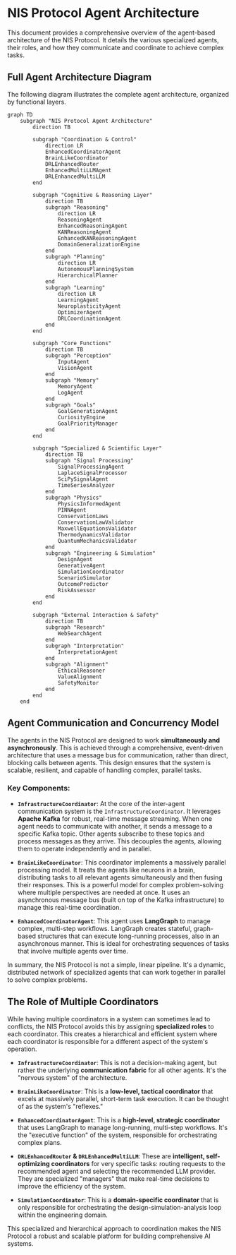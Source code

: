 # NIS Protocol Agent Architecture

This document provides a comprehensive overview of the agent-based architecture of the NIS Protocol. It details the various specialized agents, their roles, and how they communicate and coordinate to achieve complex tasks.

## Full Agent Architecture Diagram

The following diagram illustrates the complete agent architecture, organized by functional layers.

```mermaid
graph TD
    subgraph "NIS Protocol Agent Architecture"
        direction TB

        subgraph "Coordination & Control"
            direction LR
            EnhancedCoordinatorAgent
            BrainLikeCoordinator
            DRLEnhancedRouter
            EnhancedMultiLLMAgent
            DRLEnhancedMultiLLM
        end

        subgraph "Cognitive & Reasoning Layer"
            direction TB
            subgraph "Reasoning"
                direction LR
                ReasoningAgent
                EnhancedReasoningAgent
                KANReasoningAgent
                EnhancedKANReasoningAgent
                DomainGeneralizationEngine
            end
            subgraph "Planning"
                direction LR
                AutonomousPlanningSystem
                HierarchicalPlanner
            end
            subgraph "Learning"
                direction LR
                LearningAgent
                NeuroplasticityAgent
                OptimizerAgent
                DRLCoordinationAgent
            end
        end

        subgraph "Core Functions"
            direction TB
            subgraph "Perception"
                InputAgent
                VisionAgent
            end
            subgraph "Memory"
                MemoryAgent
                LogAgent
            end
            subgraph "Goals"
                GoalGenerationAgent
                CuriosityEngine
                GoalPriorityManager
            end
        end
        
        subgraph "Specialized & Scientific Layer"
            direction TB
            subgraph "Signal Processing"
                SignalProcessingAgent
                LaplaceSignalProcessor
                SciPySignalAgent
                TimeSeriesAnalyzer
            end
            subgraph "Physics"
                PhysicsInformedAgent
                PINNAgent
                ConservationLaws
                ConservationLawValidator
                MaxwellEquationsValidator
                ThermodynamicsValidator
                QuantumMechanicsValidator
            end
            subgraph "Engineering & Simulation"
                DesignAgent
                GenerativeAgent
                SimulationCoordinator
                ScenarioSimulator
                OutcomePredictor
                RiskAssessor
            end
        end
        
        subgraph "External Interaction & Safety"
            direction TB
            subgraph "Research"
                WebSearchAgent
            end
            subgraph "Interpretation"
                InterpretationAgent
            end
            subgraph "Alignment"
                EthicalReasoner
                ValueAlignment
                SafetyMonitor
            end
        end
    end
```

## Agent Communication and Concurrency Model

The agents in the NIS Protocol are designed to work **simultaneously and asynchronously**. This is achieved through a comprehensive, event-driven architecture that uses a message bus for communication, rather than direct, blocking calls between agents. This design ensures that the system is scalable, resilient, and capable of handling complex, parallel tasks.

### Key Components:

*   **`InfrastructureCoordinator`**: At the core of the inter-agent communication system is the `InfrastructureCoordinator`. It leverages **Apache Kafka** for robust, real-time message streaming. When one agent needs to communicate with another, it sends a message to a specific Kafka topic. Other agents subscribe to these topics and process messages as they arrive. This decouples the agents, allowing them to operate independently and in parallel.

*   **`BrainLikeCoordinator`**: This coordinator implements a massively parallel processing model. It treats the agents like neurons in a brain, distributing tasks to all relevant agents simultaneously and then fusing their responses. This is a powerful model for complex problem-solving where multiple perspectives are needed at once. It uses an asynchronous message bus (built on top of the Kafka infrastructure) to manage this real-time coordination.

*   **`EnhancedCoordinatorAgent`**: This agent uses **LangGraph** to manage complex, multi-step workflows. LangGraph creates stateful, graph-based structures that can execute long-running processes, also in an asynchronous manner. This is ideal for orchestrating sequences of tasks that involve multiple agents over time.

In summary, the NIS Protocol is not a simple, linear pipeline. It's a dynamic, distributed network of specialized agents that can work together in parallel to solve complex problems.

## The Role of Multiple Coordinators

While having multiple coordinators in a system can sometimes lead to conflicts, the NIS Protocol avoids this by assigning **specialized roles** to each coordinator. This creates a hierarchical and efficient system where each coordinator is responsible for a different aspect of the system's operation.

*   **`InfrastructureCoordinator`**: This is not a decision-making agent, but rather the underlying **communication fabric** for all other agents. It's the "nervous system" of the architecture.

*   **`BrainLikeCoordinator`**: This is a **low-level, tactical coordinator** that excels at massively parallel, short-term task execution. It can be thought of as the system's "reflexes."

*   **`EnhancedCoordinatorAgent`**: This is a **high-level, strategic coordinator** that uses LangGraph to manage long-running, multi-step workflows. It's the "executive function" of the system, responsible for orchestrating complex plans.

*   **`DRLEnhancedRouter` & `DRLEnhancedMultiLLM`**: These are **intelligent, self-optimizing coordinators** for very specific tasks: routing requests to the recommended agent and selecting the recommended LLM provider. They are specialized "managers" that make real-time decisions to improve the efficiency of the system.

*   **`SimulationCoordinator`**: This is a **domain-specific coordinator** that is only responsible for orchestrating the design-simulation-analysis loop within the engineering domain.

This specialized and hierarchical approach to coordination makes the NIS Protocol a robust and scalable platform for building comprehensive AI systems.
